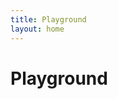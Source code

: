 ```yaml
---
title: Playground
layout: home
---
```


<script setup>
import Playground from './.vitepress/components/Playground.vue'
</script>

# Playground

<ClientOnly>
	<div style="min-height: calc(100vh - 200px); margin-bottom: -90px">
		<Suspense>
				<Playground :is-main-playground="true" />
		</Suspense>
	</div>
</ClientOnly>
